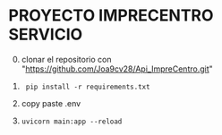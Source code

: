 # PROYECTO IMPRECENTRO SERVICIO

0. clonar el repositorio con "https://github.com/Joa9cv28/Api_ImpreCentro.git"

1.      pip install -r requirements.txt

2. copy paste .env

3.     uvicorn main:app --reload
